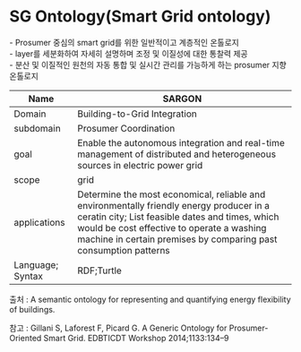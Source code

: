 # SG Ontology(Smart Grid ontology)

&#45; Prosumer 중심의 smart grid를 위한 일반적이고 계층적인 온톨로지<br/>
&#45; layer를 세분화하여 자세히 설명하며 조정 및 이질성에 대한 통찰력 제공<br/>
&#45; 분산 및 이질적인 원천의 자동 통합 및 실시간 관리를 가능하게 하는 prosumer 지향 온톨로지

| Name             | SARGON                                                                                                                                                                                                                                                       |
| ---------------- | ------------------------------------------------------------------------------------------------------------------------------------------------------------------------------------------------------------------------------------------------------------ |
| Domain           | Building-to-Grid Integration                                                                                                                                                                                                                                 |
| subdomain        | Prosumer Coordination                                                                                                                                                                                                                                        |
| goal             | Enable the autonomous integration and real-time management of distributed and heterogeneous sources in electric power grid                                                                                                                                   |
| scope            | grid                                                                                                                                                                                                                                                         |
| applications     | Determine the most economical, reliable and environmentally friendly energy producer in a ceratin city; List feasible dates and times, which would be cost effective to operate a washing machine in certain premises by comparing past consumption patterns |
| Language; Syntax | RDF;Turtle                                                                                                                                                                                                                                                   |

출처 :  A semantic ontology for representing and quantifying energy flexibility of buildings.

참고 : Gillani S, Laforest F, Picard G. A Generic Ontology for Prosumer-Oriented Smart Grid. EDBTICDT Workshop 2014;1133:134–9